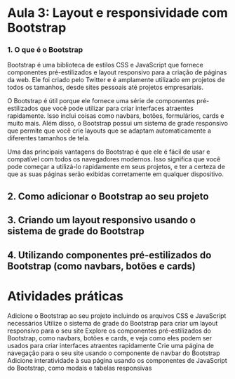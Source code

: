 # Aula 3: Layout e responsividade com Bootstrap

### 1. O que é o Bootstrap
Bootstrap é uma biblioteca de estilos CSS e JavaScript que fornece componentes pré-estilizados e layout responsivo para a criação de páginas da web. Ele foi criado pelo Twitter e é amplamente utilizado em projetos de todos os tamanhos, desde sites pessoais até projetos empresariais.

O Bootstrap é útil porque ele fornece uma série de componentes pré-estilizados que você pode utilizar para criar interfaces atraentes rapidamente. Isso inclui coisas como navbars, botões, formulários, cards e muito mais. Além disso, o Bootstrap possui um sistema de grade responsivo que permite que você crie layouts que se adaptam automaticamente a diferentes tamanhos de tela.

Uma das principais vantagens do Bootstrap é que ele é fácil de usar e compatível com todos os navegadores modernos. Isso significa que você pode começar a utilizá-lo rapidamente em seus projetos, e ter a certeza de que as suas páginas serão exibidas corretamente em qualquer dispositivo.

## 2. Como adicionar o Bootstrap ao seu projeto
## 3. Criando um layout responsivo usando o sistema de grade do Bootstrap
## 4. Utilizando componentes pré-estilizados do Bootstrap (como navbars, botões e cards)

# Atividades práticas
Adicione o Bootstrap ao seu projeto incluindo os arquivos CSS e JavaScript necessários
Utilize o sistema de grade do Bootstrap para criar um layout responsivo para o seu site
Explore os componentes pré-estilizados do Bootstrap, como navbars, botões e cards, e veja como eles podem ser usados para criar interfaces atraentes rapidamente
Crie uma página de navegação para o seu site usando o componente de navbar do Bootstrap
Adicione interatividade à sua página usando os componentes de JavaScript do Bootstrap, como modais e tabelas responsivas